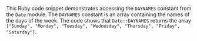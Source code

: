 This Ruby code snippet demonstrates accessing the `DAYNAMES` constant from the `Date` module. The `DAYNAMES` constant is an array containing the names of the days of the week. The code shows that `Date::DAYNAMES` returns the array `["Sunday", "Monday", "Tuesday", "Wednesday", "Thursday", "Friday", "Saturday"]`.